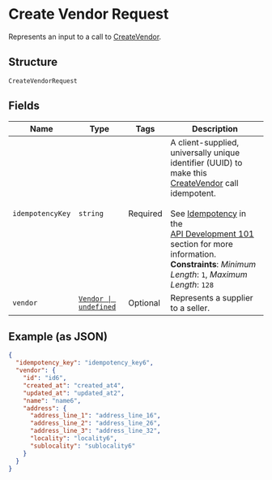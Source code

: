 
# Create Vendor Request

Represents an input to a call to [CreateVendor](../api/vendors.md#create-vendor).

## Structure

`CreateVendorRequest`

## Fields

| Name | Type | Tags | Description |
|  --- | --- | --- | --- |
| `idempotencyKey` | `string` | Required | A client-supplied, universally unique identifier (UUID) to make this [CreateVendor](api-endpoint:Vendors-CreateVendor) call idempotent.<br/><br/>See [Idempotency](https://developer.squareup.com/docs/build-basics/common-api-patterns/idempotency) in the<br/>[API Development 101](https://developer.squareup.com/docs/buildbasics) section for more<br/>information.<br/>**Constraints**: *Minimum Length*: `1`, *Maximum Length*: `128` |
| `vendor` | [`Vendor \| undefined`](../models/vendor.md) | Optional | Represents a supplier to a seller. |

## Example (as JSON)

```json
{
  "idempotency_key": "idempotency_key6",
  "vendor": {
    "id": "id6",
    "created_at": "created_at4",
    "updated_at": "updated_at2",
    "name": "name6",
    "address": {
      "address_line_1": "address_line_16",
      "address_line_2": "address_line_26",
      "address_line_3": "address_line_32",
      "locality": "locality6",
      "sublocality": "sublocality6"
    }
  }
}
```

